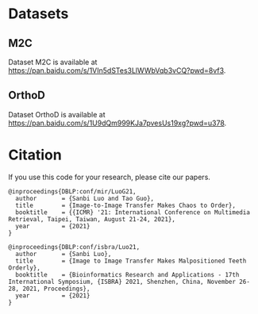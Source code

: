 # Datasets

## M2C

Dataset M2C is available at https://pan.baidu.com/s/1VIn5dSTes3LlWWbVqb3vCQ?pwd=8vf3.

## OrthoD

Dataset OrthoD is available at https://pan.baidu.com/s/1U9dQm999KJa7pvesUs19xg?pwd=u378.

# Citation

If you use this code for your research, please cite our papers.

```
@inproceedings{DBLP:conf/mir/LuoG21,
  author       = {Sanbi Luo and Tao Guo},
  title        = {Image-to-Image Transfer Makes Chaos to Order},
  booktitle    = {{ICMR} '21: International Conference on Multimedia Retrieval, Taipei, Taiwan, August 21-24, 2021},
  year         = {2021}
}

@inproceedings{DBLP:conf/isbra/Luo21,
  author       = {Sanbi Luo},
  title        = {Image to Image Transfer Makes Malpositioned Teeth Orderly},
  booktitle    = {Bioinformatics Research and Applications - 17th International Symposium, {ISBRA} 2021, Shenzhen, China, November 26-28, 2021, Proceedings},
  year         = {2021}
}
```
